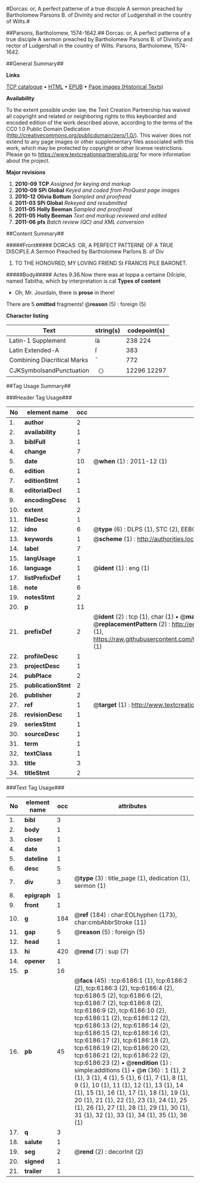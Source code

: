 #Dorcas: or, A perfect patterne of a true disciple A sermon preached by Bartholomew Parsons B. of Divinity and rector of Ludgershall in the country of Wilts.#

##Parsons, Bartholomew, 1574-1642.##
Dorcas: or, A perfect patterne of a true disciple A sermon preached by Bartholomew Parsons B. of Divinity and rector of Ludgershall in the country of Wilts.
Parsons, Bartholomew, 1574-1642.

##General Summary##

**Links**

[TCP catalogue](http://www.ota.ox.ac.uk/tcp/)  • 
[HTML](http://tei.it.ox.ac.uk/tcp/Texts-HTML/free/A09/A09054.html)  • 
[EPUB](http://tei.it.ox.ac.uk/tcp/Texts-EPUB/free/A09/A09054.epub) • 
[Page images (Historical Texts)](https://historicaltexts.jisc.ac.uk/eebo-99841592e)

**Availability**

To the extent possible under law, the Text Creation Partnership has waived all copyright and related or neighboring rights to this keyboarded and encoded edition of the work described above, according to the terms of the CC0 1.0 Public Domain Dedication (http://creativecommons.org/publicdomain/zero/1.0/). This waiver does not extend to any page images or other supplementary files associated with this work, which may be protected by copyright or other license restrictions. Please go to https://www.textcreationpartnership.org/ for more information about the project.

**Major revisions**

1. __2010-09__ __TCP__ *Assigned for keying and markup*
1. __2010-09__ __SPi Global__ *Keyed and coded from ProQuest page images*
1. __2010-12__ __Olivia Bottum__ *Sampled and proofread*
1. __2011-03__ __SPi Global__ *Rekeyed and resubmitted*
1. __2011-05__ __Holly Beeman__ *Sampled and proofread*
1. __2011-05__ __Holly Beeman__ *Text and markup reviewed and edited*
1. __2011-06__ __pfs__ *Batch review (QC) and XML conversion*

##Content Summary##

#####Front#####
DORCAS: OR, A PERFECT PATTERNE OF A TRUE DISCIPLE.A Sermon Preached by Bartholomew Parſons B. of Div
1. TO THE HONOVRED, MY LOVING FRIEND St FRANCIS PILE BARONET.

#####Body#####
Actes 9.36.Now there was at Ioppa a certaine Diſciple, named Tabitha, which by interpretation is cal
**Types of content**

  * Oh, Mr. Jourdain, there is **prose** in there!

There are 5 **omitted** fragments! 
 @__reason__ (5) : foreign (5)

**Character listing**


|Text|string(s)|codepoint(s)|
|---|---|---|
|Latin-1 Supplement|îà|238 224|
|Latin Extended-A|ſ|383|
|Combining             Diacritical Marks|̄|772|
|CJKSymbolsandPunctuation|〈〉|12296 12297|

##Tag Usage Summary##

###Header Tag Usage###

|No|element name|occ|attributes|
|---|---|---|---|
|1.|__author__|2||
|2.|__availability__|1||
|3.|__biblFull__|1||
|4.|__change__|7||
|5.|__date__|10| @__when__ (1) : 2011-12 (1)|
|6.|__edition__|1||
|7.|__editionStmt__|1||
|8.|__editorialDecl__|1||
|9.|__encodingDesc__|1||
|10.|__extent__|2||
|11.|__fileDesc__|1||
|12.|__idno__|6| @__type__ (6) : DLPS (1), STC (2), EEBO-CITATION (1), PROQUEST (1), VID (1)|
|13.|__keywords__|1| @__scheme__ (1) : http://authorities.loc.gov/ (1)|
|14.|__label__|7||
|15.|__langUsage__|1||
|16.|__language__|1| @__ident__ (1) : eng (1)|
|17.|__listPrefixDef__|1||
|18.|__note__|6||
|19.|__notesStmt__|2||
|20.|__p__|11||
|21.|__prefixDef__|2| @__ident__ (2) : tcp (1), char (1)  •  @__matchPattern__ (2) : ([0-9\-]+):([0-9IVX]+) (1), (.+) (1)  •  @__replacementPattern__ (2) : http://eebo.chadwyck.com/downloadtiff?vid=$1&page=$2 (1), https://raw.githubusercontent.com/textcreationpartnership/Texts/master/tcpchars.xml#$1 (1)|
|22.|__profileDesc__|1||
|23.|__projectDesc__|1||
|24.|__pubPlace__|2||
|25.|__publicationStmt__|2||
|26.|__publisher__|2||
|27.|__ref__|1| @__target__ (1) : http://www.textcreationpartnership.org/docs/. (1)|
|28.|__revisionDesc__|1||
|29.|__seriesStmt__|1||
|30.|__sourceDesc__|1||
|31.|__term__|1||
|32.|__textClass__|1||
|33.|__title__|3||
|34.|__titleStmt__|2||


###Text Tag Usage###

|No|element name|occ|attributes|
|---|---|---|---|
|1.|__bibl__|3||
|2.|__body__|1||
|3.|__closer__|1||
|4.|__date__|1||
|5.|__dateline__|1||
|6.|__desc__|5||
|7.|__div__|3| @__type__ (3) : title_page (1), dedication (1), sermon (1)|
|8.|__epigraph__|1||
|9.|__front__|1||
|10.|__g__|184| @__ref__ (184) : char:EOLhyphen (173), char:cmbAbbrStroke (11)|
|11.|__gap__|5| @__reason__ (5) : foreign (5)|
|12.|__head__|1||
|13.|__hi__|420| @__rend__ (7) : sup (7)|
|14.|__opener__|1||
|15.|__p__|16||
|16.|__pb__|45| @__facs__ (45) : tcp:6186:1 (1), tcp:6186:2 (2), tcp:6186:3 (2), tcp:6186:4 (2), tcp:6186:5 (2), tcp:6186:6 (2), tcp:6186:7 (2), tcp:6186:8 (2), tcp:6186:9 (2), tcp:6186:10 (2), tcp:6186:11 (2), tcp:6186:12 (2), tcp:6186:13 (2), tcp:6186:14 (2), tcp:6186:15 (2), tcp:6186:16 (2), tcp:6186:17 (2), tcp:6186:18 (2), tcp:6186:19 (2), tcp:6186:20 (2), tcp:6186:21 (2), tcp:6186:22 (2), tcp:6186:23 (2)  •  @__rendition__ (1) : simple:additions (1)  •  @__n__ (36) : 1 (1), 2 (1), 3 (1), 4 (1), 5 (1), 6 (1), 7 (1), 8 (1), 9 (1), 10 (1), 11 (1), 12 (1), 13 (1), 14 (1), 15 (1), 16 (1), 17 (1), 18 (1), 19 (1), 20 (1), 21 (1), 22 (1), 23 (1), 24 (1), 25 (1), 26 (1), 27 (1), 28 (1), 29 (1), 30 (1), 31 (1), 32 (1), 33 (1), 34 (1), 35 (1), 36 (1)|
|17.|__q__|3||
|18.|__salute__|1||
|19.|__seg__|2| @__rend__ (2) : decorInit (2)|
|20.|__signed__|1||
|21.|__trailer__|1||
